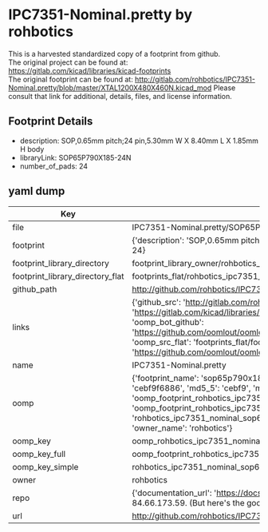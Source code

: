 # IPC7351-Nominal.pretty by rohbotics  
This is a harvested standardized copy of a footprint from github.  
The original project can be found at:  
https://gitlab.com/kicad/libraries/kicad-footprints  
The original footprint can be found at:
http://gitlab.com/rohbotics/IPC7351-Nominal.pretty/blob/master/XTAL1200X480X460N.kicad_mod
Please consult that link for additional, details, files, and license information.  
## Footprint Details
* description: SOP,0.65mm pitch;24 pin,5.30mm W X 8.40mm L X 1.85mm H body  
* libraryLink: SOP65P790X185-24N  
* number_of_pads: 24  
## yaml dump  
| Key | Value |  
| --- | --- |  
| file | IPC7351-Nominal.pretty/SOP65P790X185-24N.kicad_mod |  
| footprint | {'description': 'SOP,0.65mm pitch;24 pin,5.30mm W X 8.40mm L X 1.85mm H body', 'libraryLink': 'SOP65P790X185-24N', 'number_of_pads': 24} |  
| footprint_library_directory | footprint_library_owner/rohbotics_IPC7351-Nominal.pretty |  
| footprint_library_directory_flat | footprints_flat/rohbotics_ipc7351_nominal_sop65p790x185_24n/working |  
| github_path | http://github.com/rohbotics/IPC7351-Nominal.pretty/blob/master/SOP65P790X185-24N.kicad_mod |  
| links | {'github_src': 'http://gitlab.com/rohbotics/IPC7351-Nominal.pretty/blob/master/XTAL1200X480X460N.kicad_mod', 'github_src_repo': 'https://gitlab.com/kicad/libraries/kicad-footprints', 'oomp_bot': 'footprints/rohbotics_ipc7351_nominal_sop65p790x185_24n/working', 'oomp_bot_github': 'https://github.com/oomlout/oomlout_oomp_footprint_bot/tree/main/footprints/rohbotics_ipc7351_nominal_sop65p790x185_24n/working', 'oomp_src_flat': 'footprints_flat/footprints_flat/rohbotics_ipc7351_nominal_sop65p790x185_24n/working', 'oomp_src_flat_github': 'https://github.com/oomlout/oomlout_oomp_footprint_src/tree/main/footprints_flat/rohbotics_ipc7351_nominal_sop65p790x185_24n/working'} |  
| name | IPC7351-Nominal.pretty |  
| oomp | {'footprint_name': 'sop65p790x185_24n', 'library_name': 'ipc7351_nominal', 'md5': 'cebf9f68860170e2c1e11e24c1c6ab07', 'md5_10': 'cebf9f6886', 'md5_5': 'cebf9', 'md5_6': 'cebf9f', 'oomp_key': 'oomp_rohbotics_ipc7351_nominal_sop65p790x185_24n', 'oomp_key_extra': 'oomp_footprint_rohbotics_ipc7351_nominal_sop65p790x185_24n', 'oomp_key_full': 'oomp_footprint_rohbotics_ipc7351_nominal_sop65p790x185_24n_cebf9f', 'oomp_key_simple': 'rohbotics_ipc7351_nominal_sop65p790x185_24n', 'original_filename': 'IPC7351-Nominal.pretty/SOP65P790X185-24N.kicad_mod', 'owner_name': 'rohbotics'} |  
| oomp_key | oomp_rohbotics_ipc7351_nominal_sop65p790x185_24n |  
| oomp_key_full | oomp_footprint_rohbotics_ipc7351_nominal_sop65p790x185_24n |  
| oomp_key_simple | rohbotics_ipc7351_nominal_sop65p790x185_24n |  
| owner | rohbotics |  
| repo | {'documentation_url': 'https://docs.github.com/rest/overview/resources-in-the-rest-api#rate-limiting', 'message': "API rate limit exceeded for 84.66.173.59. (But here's the good news: Authenticated requests get a higher rate limit. Check out the documentation for more details.)"} |  
| url | http://github.com/rohbotics/IPC7351-Nominal.pretty |  

